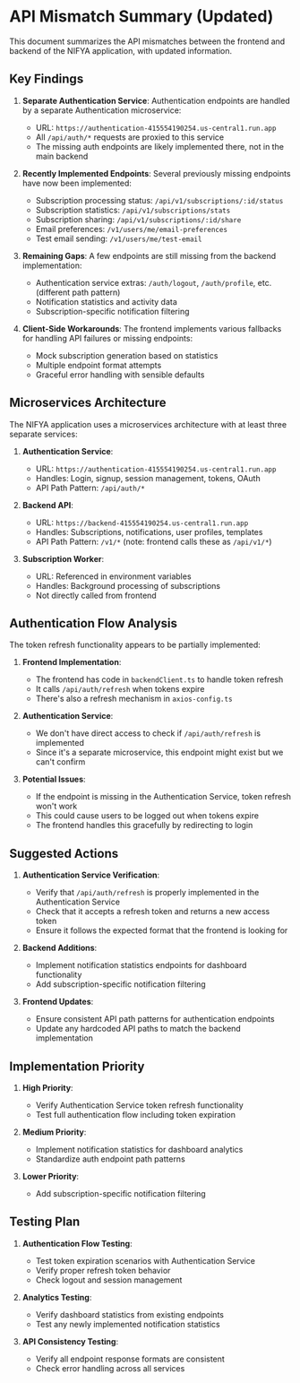 # API Mismatch Summary (Updated)

This document summarizes the API mismatches between the frontend and backend of the NIFYA application, with updated information.

## Key Findings

1. **Separate Authentication Service**: Authentication endpoints are handled by a separate Authentication microservice:
   - URL: `https://authentication-415554190254.us-central1.run.app`
   - All `/api/auth/*` requests are proxied to this service
   - The missing auth endpoints are likely implemented there, not in the main backend

2. **Recently Implemented Endpoints**: Several previously missing endpoints have now been implemented:
   - Subscription processing status: `/api/v1/subscriptions/:id/status`
   - Subscription statistics: `/api/v1/subscriptions/stats`
   - Subscription sharing: `/api/v1/subscriptions/:id/share`
   - Email preferences: `/v1/users/me/email-preferences`
   - Test email sending: `/v1/users/me/test-email`

3. **Remaining Gaps**: A few endpoints are still missing from the backend implementation:
   - Authentication service extras: `/auth/logout`, `/auth/profile`, etc. (different path pattern)
   - Notification statistics and activity data
   - Subscription-specific notification filtering

4. **Client-Side Workarounds**: The frontend implements various fallbacks for handling API failures or missing endpoints:
   - Mock subscription generation based on statistics
   - Multiple endpoint format attempts
   - Graceful error handling with sensible defaults

## Microservices Architecture

The NIFYA application uses a microservices architecture with at least three separate services:

1. **Authentication Service**:
   - URL: `https://authentication-415554190254.us-central1.run.app`
   - Handles: Login, signup, session management, tokens, OAuth
   - API Path Pattern: `/api/auth/*`

2. **Backend API**:
   - URL: `https://backend-415554190254.us-central1.run.app`
   - Handles: Subscriptions, notifications, user profiles, templates
   - API Path Pattern: `/v1/*` (note: frontend calls these as `/api/v1/*`)

3. **Subscription Worker**:
   - URL: Referenced in environment variables
   - Handles: Background processing of subscriptions
   - Not directly called from frontend

## Authentication Flow Analysis

The token refresh functionality appears to be partially implemented:

1. **Frontend Implementation**:
   - The frontend has code in `backendClient.ts` to handle token refresh
   - It calls `/api/auth/refresh` when tokens expire
   - There's also a refresh mechanism in `axios-config.ts`

2. **Authentication Service**:
   - We don't have direct access to check if `/api/auth/refresh` is implemented
   - Since it's a separate microservice, this endpoint might exist but we can't confirm

3. **Potential Issues**:
   - If the endpoint is missing in the Authentication Service, token refresh won't work
   - This could cause users to be logged out when tokens expire
   - The frontend handles this gracefully by redirecting to login

## Suggested Actions

1. **Authentication Service Verification**:
   - Verify that `/api/auth/refresh` is properly implemented in the Authentication Service
   - Check that it accepts a refresh token and returns a new access token
   - Ensure it follows the expected format that the frontend is looking for

2. **Backend Additions**:
   - Implement notification statistics endpoints for dashboard functionality
   - Add subscription-specific notification filtering

3. **Frontend Updates**:
   - Ensure consistent API path patterns for authentication endpoints
   - Update any hardcoded API paths to match the backend implementation

## Implementation Priority

1. **High Priority**:
   - Verify Authentication Service token refresh functionality
   - Test full authentication flow including token expiration

2. **Medium Priority**:
   - Implement notification statistics for dashboard analytics
   - Standardize auth endpoint path patterns

3. **Lower Priority**:
   - Add subscription-specific notification filtering

## Testing Plan

1. **Authentication Flow Testing**:
   - Test token expiration scenarios with Authentication Service
   - Verify proper refresh token behavior
   - Check logout and session management

2. **Analytics Testing**:
   - Verify dashboard statistics from existing endpoints
   - Test any newly implemented notification statistics

3. **API Consistency Testing**:
   - Verify all endpoint response formats are consistent
   - Check error handling across all services